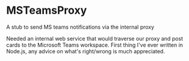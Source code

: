 # MSTeamsProxy
A stub to send MS teams notifications via the internal proxy

Needed an internal web service that would traverse our proxy and post cards to the Microsoft Teams workspace. First thing I've ever written in Node.js, any advice on what's right/wrong is much appreciated.
